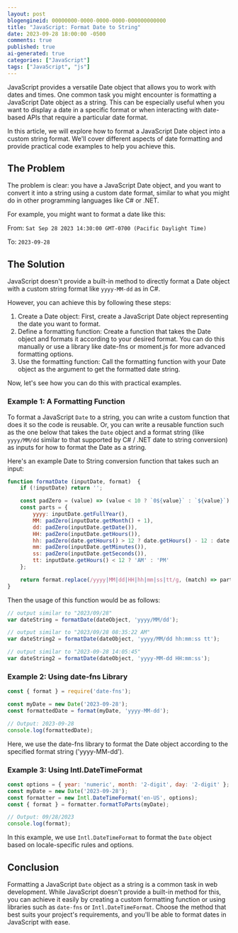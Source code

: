 ```yaml
---
layout: post
blogengineid: 00000000-0000-0000-0000-000000000000
title: "JavaScript: Format Date to String"
date: 2023-09-28 18:00:00 -0500
comments: true
published: true
ai-generated: true
categories: ["JavaScript"]
tags: ["JavaScript", "js"]
---
```


JavaScript provides a versatile Date object that allows you to work with dates and times. One common task you might encounter is formatting a JavaScript Date object as a string. This can be especially useful when you want to display a date in a specific format or when interacting with date-based APIs that require a particular date format.

In this article, we will explore how to format a JavaScript Date object into a custom string format. We'll cover different aspects of date formatting and provide practical code examples to help you achieve this.

## The Problem

The problem is clear: you have a JavaScript Date object, and you want to convert it into a string using a custom date format, similar to what you might do in other programming languages like C# or .NET.

For example, you might want to format a date like this:

From: `Sat Sep 28 2023 14:30:00 GMT-0700 (Pacific Daylight Time)`

To: `2023-09-28`

## The Solution

JavaScript doesn't provide a built-in method to directly format a Date object with a custom string format like `yyyy-MM-dd` as in C#.

However, you can achieve this by following these steps:

1. Create a Date object: First, create a JavaScript Date object representing the date you want to format.
1. Define a formatting function: Create a function that takes the Date object and formats it according to your desired format. You can do this manually or use a library like date-fns or moment.js for more advanced formatting options.
1. Use the formatting function: Call the formatting function with your Date object as the argument to get the formatted date string.

Now, let's see how you can do this with practical examples.

### Example 1: A Formatting Function

To format a JavaScript `Date` to a string, you can write a custom function that does it so the code is reusable. Or, you can write a reusable function such as the one below that takes the `Date` object and a format string (like `yyyy/MM/dd` similar to that supported by C# / .NET date to string conversion) as inputs for how to format the Date as a string.

Here's an example Date to String conversion function that takes such an input:

```javascript
function formatDate (inputDate, format)  {
    if (!inputDate) return '';

    const padZero = (value) => (value < 10 ? `0${value}` : `${value}`);
    const parts = {
        yyyy: inputDate.getFullYear(),
        MM: padZero(inputDate.getMonth() + 1),
        dd: padZero(inputDate.getDate()),
        HH: padZero(inputDate.getHours()),
        hh: padZero(date.getHours() > 12 ? date.getHours() - 12 : date.getHours()),
        mm: padZero(inputDate.getMinutes()),
        ss: padZero(inputDate.getSeconds()),
        tt: inputDate.getHours() < 12 ? 'AM' : 'PM'
    };

    return format.replace(/yyyy|MM|dd|HH|hh|mm|ss|tt/g, (match) => parts[match]);
}
```

Then the usage of this function would be as follows:

```javascript
// output similar to "2023/09/28"
var dateString = formatDate(dateObject, 'yyyy/MM/dd');

// output similar to "2023/09/28 08:35:22 AM"
var dateString2 = formatDate(dateObject, 'yyyy/MM/dd hh:mm:ss tt');

// output similar to "2023-09-28 14:05:45"
var dateString2 = formatDate(dateObject, 'yyyy-MM-dd HH:mm:ss');
```

### Example 2: Using date-fns Library

```javascript
const { format } = require('date-fns');

const myDate = new Date('2023-09-28');
const formattedDate = format(myDate, 'yyyy-MM-dd');

// Output: 2023-09-28
console.log(formattedDate); 
```

Here, we use the date-fns library to format the Date object according to the specified format string ('yyyy-MM-dd').

### Example 3: Using Intl.DateTimeFormat

```javascript
const options = { year: 'numeric', month: '2-digit', day: '2-digit' };
const myDate = new Date('2023-09-28');
const formatter = new Intl.DateTimeFormat('en-US', options);
const { format } = formatter.formatToParts(myDate);

// Output: 09/28/2023
console.log(format); 
```

In this example, we use `Intl.DateTimeFormat` to format the `Date` object based on locale-specific rules and options.

## Conclusion

Formatting a JavaScript `Date` object as a string is a common task in web development. While JavaScript doesn't provide a built-in method for this, you can achieve it easily by creating a custom formatting function or using libraries such as `date-fns` or `Intl.DateTimeFormat`. Choose the method that best suits your project's requirements, and you'll be able to format dates in JavaScript with ease.
